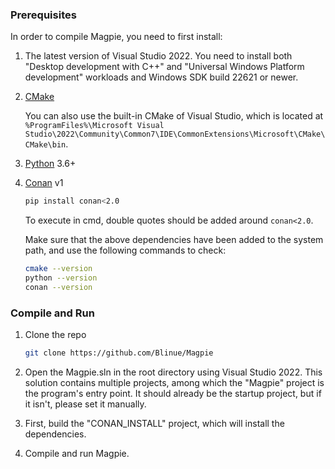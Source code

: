 ### Prerequisites

In order to compile Magpie, you need to first install:

1. The latest version of Visual Studio 2022. You need to install both "Desktop development with C++" and "Universal Windows Platform development" workloads and Windows SDK build 22621 or newer.
2. [CMake](https://cmake.org/)

   You can also use the built-in CMake of Visual Studio, which is located at `%ProgramFiles%\Microsoft Visual Studio\2022\Community\Common7\IDE\CommonExtensions\Microsoft\CMake\CMake\bin`.
3. [Python](https://www.python.org/) 3.6+
4. [Conan](https://conan.io/) v1

   ```bash
   pip install conan<2.0
   ```
   To execute in cmd, double quotes should be added around `conan<2.0`. 
   
   Make sure that the above dependencies have been added to the system path, and use the following commands to check:
   ```bash
   cmake --version
   python --version
   conan --version
   ```

### Compile and Run

1. Clone the repo

   ```bash
   git clone https://github.com/Blinue/Magpie
   ```

2. Open the Magpie.sln in the root directory using Visual Studio 2022. This solution contains multiple projects, among which the "Magpie" project is the program's entry point. It should already be the startup project, but if it isn't, please set it manually.

3. First, build the "CONAN_INSTALL" project, which will install the dependencies.

4. Compile and run Magpie.
